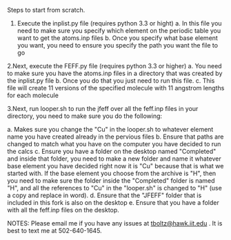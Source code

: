 Steps to start from scratch.
1. Execute the inplist.py file (requires python 3.3 or hight)
  a. In this file you need to make sure you specify which element on the periodic table you want to get the atoms.inp files 
  b. Once you specify what base element you want, you need to ensure you specify the path you want the file to go
  
2.Next, execute the FEFF.py file (requires python 3.3 or higher)
  a. You need to make sure you have the atoms.inp files in a directory that was created by the inplist.py file
  b. Once you do that you just need to run  this file.
  c. This file will create 11 versions of the specified molecule with 11 angstrom lengths for each molecule

3.Next, run looper.sh to run the jfeff over all the feff.inp files in your directory, you need to make sure you do the following:

  a. Makes sure you change the "Cu" in the looper.sh to whatever element name you have created already in the pervious files
  b. Ensure that paths are changed to match what you have on the computer you have decided to run the calcs
  c. Ensure you have a folder on the desktop named "Completed" and inside that folder, you need to make a new folder and name it whatever      base element you have decided right now it is "Cu" because that is what we started with.  If the base element you choose from the          archive is "H", then you need to make sure the folder inside the "Completed" folder is named "H", and all the references to "Cu" in the    "looper.sh" is changed to "H" (use a copy and replace in word).
  d. Ensure that the "JFEFF" folder that is included in this fork is also on the desktop
  e. Ensure that you have a folder with all the feff.inp files on the desktop.

NOTES:
Please email me if you have any issues at tboltz@hawk.iit.edu .  It is best to text me at 502-640-1645.
